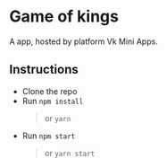 # Game of kings

A app, hosted by platform Vk Mini Apps.

## Instructions

* Clone the repo
* Run `npm install`
  > or `yarn`
* Run `npm start`
  > or `yarn start`
